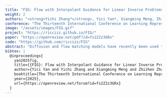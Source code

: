 ```yaml
---
title: "FIG: Flow with Interpolant Guidance for Linear Inverse Problems"
weight: 2
authors: "<strong>Yichi Zhang*</strong>, Yici Yan*, Xiangming Meng, Zhizhen Zhao"
conference: "The Thirteenth International Conference on Learning Representations (ICLR), 2025."
image: "/assets/images/FIG.gif"
project: "https://riccizz.github.io/FIG/"
paper: "https://openreview.net/pdf?id=fs2Z2z3GRx"
code: "https://github.com/riccizz/FIG"
abstract: "Diffusion and flow matching models have recently been used to solve various linear inverse problems in image restoration, such as super-resolution and inpainting. Using a pre-trained diffusion or flow-matching model as a prior, most existing methods modify the reverse-time sampling process by incorporating the likelihood information from the measurement. However, they struggle in challenging scenarios, such as high measurement noise or severe ill-posedness. In this paper, we propose Flow with Interpolant Guidance (FIG), an algorithm where reverse-time sampling is efficiently guided with measurement interpolants through theoretically justified schemes. Experimentally, we demonstrate that FIG efficiently produces highly competitive results on a variety of linear image reconstruction tasks on natural image datasets, especially for challenging tasks. Our code is available at: https://riccizz.github.io/FIG/. "
bibtex: |
  @inproceedings{
    yan2025fig,
    title={{FIG}: Flow with Interpolant Guidance for Linear Inverse Problems},
    author={Yici Yan and Yichi Zhang and Xiangming Meng and Zhizhen Zhao},
    booktitle={The Thirteenth International Conference on Learning Representations},
    year={2025},
    url={https://openreview.net/forum?id=fs2Z2z3GRx}
  }
---
```

